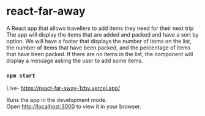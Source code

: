 # react-far-away
A React app that allows travellers to add items they need for their next trip The app will display the items that are added and packed and have a sort by option. We will have a footer that displays the number of items on the list, the number of items that have been packed, and the percentage of items that have been packed. If there are no items in the list, the component will display a message asking the user to add some items.

### `npm start`

Live- https://react-far-away-1zbv.vercel.app/

Runs the app in the development mode.\
Open [http://localhost:3000](http://localhost:3000) to view it in your browser.




